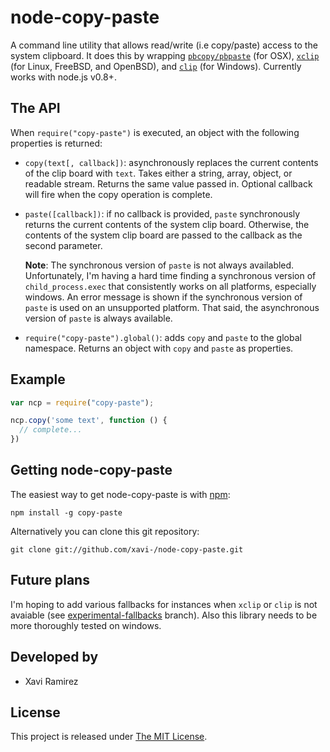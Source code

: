 # node-copy-paste

A command line utility that allows read/write (i.e copy/paste) access to the system clipboard.  It does this by wrapping [`pbcopy/pbpaste`](https://developer.apple.com/library/mac/#documentation/Darwin/Reference/Manpages/man1/pbcopy.1.html) (for OSX), [`xclip`](http://www.cyberciti.biz/faq/xclip-linux-insert-files-command-output-intoclipboard/) (for Linux, FreeBSD, and OpenBSD), and [`clip`](http://www.labnol.org/software/tutorials/copy-dos-command-line-output-clipboard-clip-exe/2506/) (for Windows). Currently works with node.js v0.8+.

## The API

When `require("copy-paste")` is executed, an object with the following properties is returned:

- `copy(text[, callback])`: asynchronously replaces the current contents of the clip board with `text`.  Takes either a string, array, object, or readable stream.  Returns the same value passed in. Optional callback will fire when the copy operation is complete.
- `paste([callback])`: if no callback is provided, `paste` synchronously returns the current contents of the system clip board.  Otherwise, the contents of the system clip board are passed to the callback as the second parameter.

	**Note**: The synchronous version of `paste` is not always availabled.  Unfortunately, I'm having a hard time finding a synchronous version of `child_process.exec` that consistently works on all platforms, especially windows.  An error message is shown if the synchronous version of `paste` is used on an unsupported platform.  That said, the asynchronous version of `paste` is always available.

- `require("copy-paste").global()`:  adds `copy` and `paste` to the global namespace.  Returns an object with `copy` and `paste` as properties.

## Example

```js
var ncp = require("copy-paste");

ncp.copy('some text', function () {
  // complete...
})
```

## Getting node-copy-paste

The easiest way to get node-copy-paste is with [npm](http://npmjs.org/):

	npm install -g copy-paste

Alternatively you can clone this git repository:

	git clone git://github.com/xavi-/node-copy-paste.git

## Future plans

I'm hoping to add various fallbacks for instances when `xclip` or `clip` is not avaiable (see [experimental-fallbacks](https://github.com/xavi-/node-copy-paste/tree/experimental-fallbacks/platform) branch).  Also this library needs to be more thoroughly tested on windows.

## Developed by
* Xavi Ramirez

## License
This project is released under [The MIT License](http://www.opensource.org/licenses/mit-license.php).
